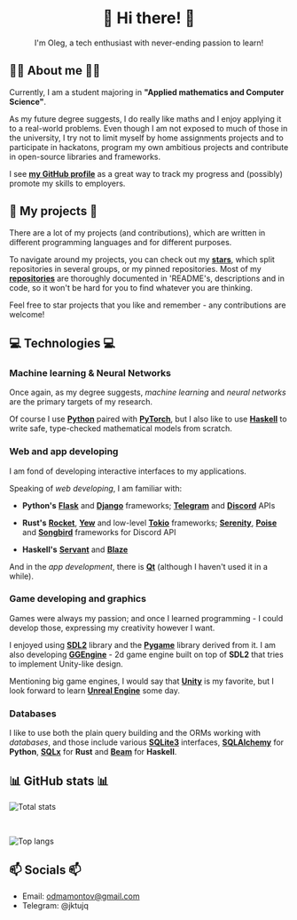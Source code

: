 <h1 align=center>👋 Hi there! 👋</h1>
<p align="center">I'm Oleg, a tech enthusiast with never-ending passion to learn!</p>


## 👨‍💻 About me 👨‍💻

Currently, I am a student majoring in **"Applied mathematics and Computer Science"**.

As my future degree suggests, I do really like maths and I enjoy applying it to a real-world problems.
Even though I am not exposed to much of those in the university,
I try not to limit myself by home assignments projects and
to participate in hackatons,
program my own ambitious projects and
contribute in open-source libraries and frameworks.

I see **[my GitHub profile](https://github.com/JktuJQ)** as a great way to track my progress and (possibly) promote my skills to employers.


## 🚀 My projects 🚀

There are a lot of my projects (and contributions), which are written in different programming languages and for different purposes.

To navigate around my projects, you can check out my **[stars](https://github.com/JktuJQ?tab=stars)**, which split repositories in several groups, or my pinned repositories.
Most of my **[repositories](https://github.com/JktuJQ?tab=repositories)** are thoroughly documented in 'README's, descriptions and in code, so it won't be hard for you to find whatever you are thinking.

Feel free to star projects that you like and remember - any contributions are welcome!


## 💻 Technologies 💻

### Machine learning & Neural Networks

Once again, as my degree suggests,
*machine learning* and *neural networks* are the primary targets of my research.

Of course I use **[Python](https://www.python.org/)** paired with **[PyTorch](https://pytorch.org/)**,
but I also like to use **[Haskell](https://www.haskell.org/)** to write safe, type-checked mathematical models from scratch.

### Web and app developing

I am fond of developing interactive interfaces to my applications.

Speaking of *web developing*, I am familiar with:

- **Python's** **[Flask](https://flask.palletsprojects.com/en/stable/)** and **[Django](https://www.djangoproject.com/)** frameworks; **[Telegram](https://python-telegram-bot.org/)** and **[Discord](https://discordpy.readthedocs.io/en/stable/)** APIs

- **Rust's** **[Rocket](https://rocket.rs/)**, **[Yew](https://yew.rs/)** and low-level **[Tokio](https://tokio.rs/)** frameworks;
**[Serenity](https://github.com/serenity-rs/serenity)**, **[Poise](https://github.com/serenity-rs/poise)** and **[Songbird](https://github.com/serenity-rs/songbird)** frameworks for Discord API

- **Haskell's** **[Servant](https://www.servant.dev/)** and **[Blaze](https://jaspervdj.be/blaze/)**

And in the *app development*, there is **[Qt](https://www.qt.io/product/framework)** (although I haven't used it in a while).

### Game developing and graphics

Games were always my passion; and once I learned programming - I could develop those, expressing my creativity however I want.

I enjoyed using **[SDL2](https://www.libsdl.org/)** library and the **[Pygame](https://www.pygame.org/)** library derived from it. I am also developing **[GGEngine](https://www.pygame.org/)** - 2d game engine built on top of **SDL2** that tries to implement Unity-like design.

Mentioning big game engines, I would say that **[Unity](https://unity.com/)** is my favorite, but I look forward to learn **[Unreal Engine](https://www.unrealengine.com/en-US)** some day.

### Databases

I like to use both the plain query building and the ORMs working with *databases*, and those include various **[SQLite3](https://www.sqlite.org/)** interfaces, **[SQLAlchemy](https://www.sqlalchemy.org/)** for **Python**, **[SQLx](https://docs.rs/sqlx/latest/sqlx/)** for **Rust** and **[Beam](https://haskell-beam.github.io/beam/)** for **Haskell**.


## 📊 GitHub stats 📊

![Total stats](https://github-readme-stats.vercel.app/api?username=jktujq&show_icons=true&theme=dracula&hide_border=true&no-bg=true)

<br>

![Top langs](https://github-readme-stats.anuraghazra1.vercel.app/api/top-langs/?username=jktujq&theme=dracula&hide_border=true&no-bg=true&no-frame=true&langs_count=5&hide=GLSL)

## 📫 Socials 📫 
- Email: odmamontov@gmail.com
- Telegram: @jktujq
